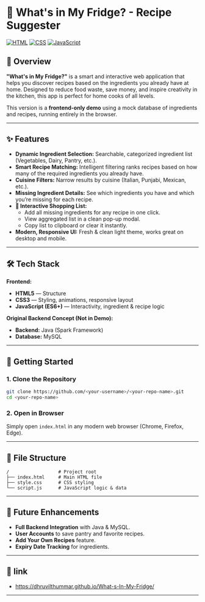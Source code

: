 # 🥕 What's in My Fridge? - Recipe Suggester

[![HTML](https://img.shields.io/badge/HTML-orange.svg)](https://developer.mozilla.org/en-US/docs/Web/Guide/HTML/HTML5)
[![CSS](https://img.shields.io/badge/CSS-blue.svg)](https://developer.mozilla.org/en-US/docs/Web/CSS)
[![JavaScript](https://img.shields.io/badge/JavaScript-ES6+-yellow.svg)](https://developer.mozilla.org/en-US/docs/Web/JavaScript)

## 📝 Overview
**"What's in My Fridge?"** is a smart and interactive web application that helps you discover recipes based on the ingredients you already have at home. Designed to reduce food waste, save money, and inspire creativity in the kitchen, this app is perfect for home cooks of all levels.

This version is a **frontend-only demo** using a mock database of ingredients and recipes, running entirely in the browser.

---

## ✨ Features
- **Dynamic Ingredient Selection:** Searchable, categorized ingredient list (Vegetables, Dairy, Pantry, etc.).
- **Smart Recipe Matching:** Intelligent filtering ranks recipes based on how many of the required ingredients you already have.
- **Cuisine Filters:** Narrow results by cuisine (Italian, Punjabi, Mexican, etc.).
- **Missing Ingredient Details:** See which ingredients you have and which you’re missing for each recipe.
- **🛒 Interactive Shopping List:**
  - Add all missing ingredients for any recipe in one click.
  - View aggregated list in a clean pop-up modal.
  - Copy list to clipboard or clear it instantly.
- **Modern, Responsive UI:** Fresh & clean light theme, works great on desktop and mobile.

---

## 🛠️ Tech Stack
**Frontend:**
- **HTML5** — Structure
- **CSS3** — Styling, animations, responsive layout
- **JavaScript (ES6+)** — Interactivity, ingredient & recipe logic

**Original Backend Concept (Not in Demo):**
- **Backend:** Java (Spark Framework)
- **Database:** MySQL

---

## 🚀 Getting Started
### 1. Clone the Repository
```bash
git clone https://github.com/<your-username>/<your-repo-name>.git
cd <your-repo-name>
````

### 2. Open in Browser

Simply open `index.html` in any modern web browser (Chrome, Firefox, Edge).

---

## 📁 File Structure

```
/                  # Project root
├── index.html     # Main HTML file
├── style.css      # CSS styling
└── script.js      # JavaScript logic & data
```

---

## 🔮 Future Enhancements

* **Full Backend Integration** with Java & MySQL.
* **User Accounts** to save pantry and favorite recipes.
* **Add Your Own Recipes** feature.
* **Expiry Date Tracking** for ingredients.

---

## 🔗 link 
* https://dhruvilthummar.github.io/What-s-In-My-Fridge/

---


